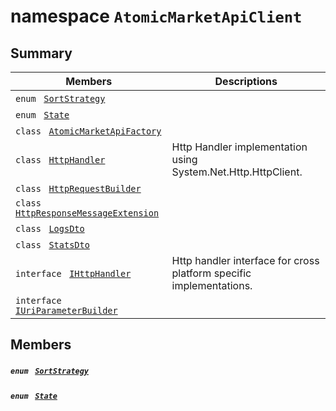 # namespace `AtomicMarketApiClient` 

## Summary

 Members                                | Descriptions                                
----------------------------------------|---------------------------------------------
`enum ` [`SortStrategy`](#namespace_atomic_market_api_client_1a1a2688049f7c9dc4f77213ca78b6de0f)            | 
`enum ` [`State`](#namespace_atomic_market_api_client_1ac975e092be6aef4456c9af8ddc8e33bf)            | 
`class ` [`AtomicMarketApiFactory`](AtomicMarketApiClient--AtomicMarketApiFactory.md) | 
`class ` [`HttpHandler`](AtomicMarketApiClient--HttpHandler.md) | Http Handler implementation using System.Net.Http.HttpClient.
`class ` [`HttpRequestBuilder`](AtomicMarketApiClient--HttpRequestBuilder.md) | 
`class ` [`HttpResponseMessageExtension`](AtomicMarketApiClient--HttpResponseMessageExtension.md) | 
`class ` [`LogsDto`](AtomicMarketApiClient--LogsDto.md) | 
`class ` [`StatsDto`](AtomicMarketApiClient--StatsDto.md) | 
`interface ` [`IHttpHandler`](#interface_atomic_market_api_client_1_1_i_http_handler) | Http handler interface for cross platform specific implementations.
`interface ` [`IUriParameterBuilder`](#interface_atomic_market_api_client_1_1_i_uri_parameter_builder) | 

## Members

##### `enum ` [`SortStrategy`](#namespace_atomic_market_api_client_1a1a2688049f7c9dc4f77213ca78b6de0f) 

##### `enum ` [`State`](#namespace_atomic_market_api_client_1ac975e092be6aef4456c9af8ddc8e33bf) 

